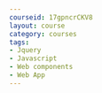```yaml
---
courseid: 17gpncrCKV8
layout: course
category: courses
tags:
- Jquery
- Javascript
- Web components
- Web App
---
```

